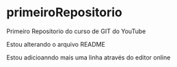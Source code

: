 # primeiroRepositorio
 Primeiro Repositorio do curso de GIT do YouTube

Estou alterando o arquivo README

Estou adicioanndo mais uma linha através do editor online
